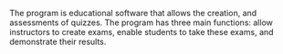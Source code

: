 The program is educational software that allows the creation, and assessments of quizzes. The program has three main functions: allow instructors to create exams, enable students to take these exams, and demonstrate their results.

